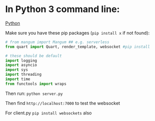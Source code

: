 # In Python 3 command line:

[Python](https://www.python.org/downloads/)

Make sure you have these pip packages (`pip install x` if not found):

```py
# from mangum import Mangum ## e.g. serverless
from quart import Quart, render_template, websocket #pip install

# these should be default
import logging 
import asyncio 
import sys
import threading 
import time
from functools import wraps
```

Then run: 
`python server.py`

Then find `http://localhost:7000` to test the websocket

For client.py `pip install websockets` also
